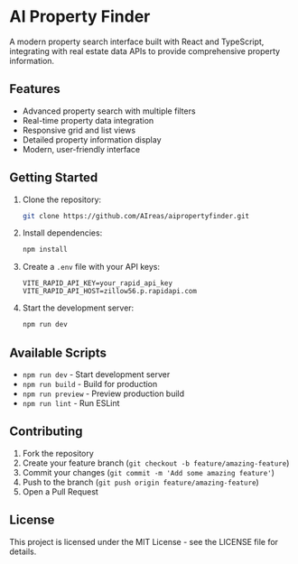 # AI Property Finder

A modern property search interface built with React and TypeScript, integrating with real estate data APIs to provide comprehensive property information.

## Features

- Advanced property search with multiple filters
- Real-time property data integration
- Responsive grid and list views
- Detailed property information display
- Modern, user-friendly interface

## Getting Started

1. Clone the repository:
   ```bash
   git clone https://github.com/AIreas/aipropertyfinder.git
   ```

2. Install dependencies:
   ```bash
   npm install
   ```

3. Create a `.env` file with your API keys:
   ```
   VITE_RAPID_API_KEY=your_rapid_api_key
   VITE_RAPID_API_HOST=zillow56.p.rapidapi.com
   ```

4. Start the development server:
   ```bash
   npm run dev
   ```

## Available Scripts

- `npm run dev` - Start development server
- `npm run build` - Build for production
- `npm run preview` - Preview production build
- `npm run lint` - Run ESLint

## Contributing

1. Fork the repository
2. Create your feature branch (`git checkout -b feature/amazing-feature`)
3. Commit your changes (`git commit -m 'Add some amazing feature'`)
4. Push to the branch (`git push origin feature/amazing-feature`)
5. Open a Pull Request

## License

This project is licensed under the MIT License - see the LICENSE file for details.